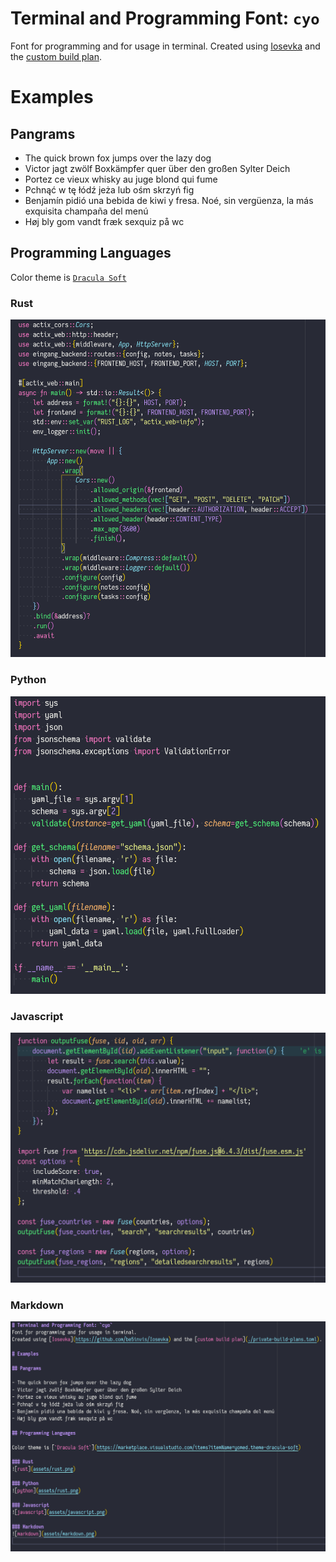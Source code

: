 # Terminal and Programming Font: `cyo`
Font for programming and for usage in terminal.
Created using [Iosevka](https://github.com/be5invis/Iosevka) and the [custom build plan](./private-build-plans.toml).

# Examples

## Pangrams

- The quick brown fox jumps over the lazy dog
- Victor jagt zwölf Boxkämpfer quer über den großen Sylter Deich
- Portez ce vieux whisky au juge blond qui fume
- Pchnąć w tę łódź jeża lub ośm skrzyń fig
- Benjamín pidió una bebida de kiwi y fresa. Noé, sin vergüenza, la más exquisita champaña del menú
- Høj bly gom vandt fræk sexquiz på wc

## Programming Languages

Color theme is [`Dracula Soft`](https://marketplace.visualstudio.com/items?itemName=yomed.theme-dracula-soft)

### Rust
![rust](assets/rust.png)

### Python
![python](assets/python.png)

### Javascript
![javascript](assets/javascript.png)

### Markdown
![markdown](assets/markdown.png)
